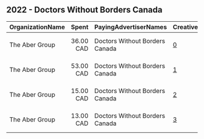 ## 2022 - Doctors Without Borders Canada 
|OrganizationName|Spent|PayingAdvertiserNames|CreativeUrls|Impressions|Genders|AgeBrackets|CountryCodes|BillingAddresses|CandidateBallotInformation|
|:---|---:|:---|:---|---:|:---|:---|:---|:---|:---|
|The Aber Group|36.00 CAD|Doctors Without Borders Canada|[0](https://www.snap.com/political-ads/asset/7c1bfc1d6832bd8cdc47ae70711475b9d7b9b9858ba701b5d39462cb8bc1712c?mediaType=mp4)|4,394||30+|canada|"608-120 Eglinton Avenue East,Toronto,M4P1E2,CA"||
|The Aber Group|53.00 CAD|Doctors Without Borders Canada|[1](https://www.snap.com/political-ads/asset/552743ec2447a55eb57d05c3a44d11fee4f57280080ed50daadedbf0e22b29a8?mediaType=mp4)|5,974||18+|canada|"608-120 Eglinton Avenue East,Toronto,M4P1E2,CA"||
|The Aber Group|15.00 CAD|Doctors Without Borders Canada|[2](https://www.snap.com/political-ads/asset/92ce5a7952e5eb571900922f62daeeb51dfd3a64af9078331c05e7a93898aec6?mediaType=mp4)|2,200||30+|canada|"608-120 Eglinton Avenue East,Toronto,M4P1E2,CA"||
|The Aber Group|13.00 CAD|Doctors Without Borders Canada|[3](https://www.snap.com/political-ads/asset/0a1a42025a11f443fafeb2b157927cff5490593fd8c9d3b4fd69a454e7ecf5e5?mediaType=mp4)|1,992||30+|canada|"608-120 Eglinton Avenue East,Toronto,M4P1E2,CA"||
